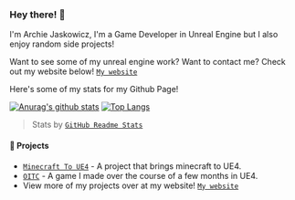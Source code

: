 ### Hey there! 👋

I'm Archie Jaskowicz, I'm a Game Developer in Unreal Engine but I also enjoy random side projects!

Want to see some of my unreal engine work? Want to contact me? Check out my website below!
[`My website`](https://jaskowicz.xyz/)

Here's some of my stats for my Github Page!

[![Anurag's github stats](https://github-readme-stats.vercel.app/api?username=Jaskowicz1&show_icons=true)](https://github.com/anuraghazra/github-readme-stats) 
[![Top Langs](https://github-readme-stats.vercel.app/api/top-langs/?username=Jaskowicz1&layout=compact)](https://github.com/anuraghazra/github-readme-stats)

> Stats by [`GitHub Readme Stats`](https://github.com/anuraghazra/github-readme-stats)

#### :telescope: Projects

- [`Minecraft To UE4`](https://github.com/Jaskowicz1/MinecraftToUE4) - A project that brings minecraft to UE4.
- [`OITC`](https://github.com/Jaskowicz1/OITC-UE4) - A game I made over the course of a few months in UE4.
- View more of my projects over at my website! [`My website`](https://jaskowicz.xyz/)
